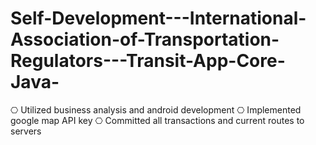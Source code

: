 # Self-Development---International-Association-of-Transportation-Regulators---Transit-App-Core-Java-
⎔ Utilized business analysis and android development  ⎔ Implemented google map API key  ⎔ Committed all transactions and current routes to servers
